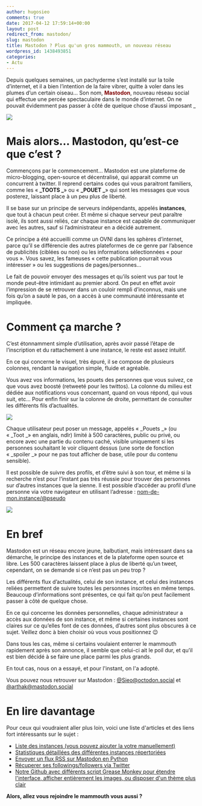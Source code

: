 ```yaml
---
author: hugosieo
comments: true
date: 2017-04-12 17:59:14+00:00
layout: post
redirect_from: mastodon/
slug: mastodon
title: Mastodon ? Plus qu'un gros mammouth, un nouveau réseau
wordpress_id: 1438493851
categories:
- Actu
---
```


Depuis quelques semaines, un pachyderme s’est installé sur la toile d’internet, et il a bien l’intention de la faire vibrer, quitte à voler dans les plumes d’un certain oiseau… Son nom, <span style="color: #800000">**Mastodon**</span>, nouveau réseau social qui effectue une percée spectaculaire dans le monde d’internet. On ne pouvait évidemment pas passer à côté de quelque chose d’aussi imposant
_
<!--more-->

![](https://static.irz.fr/2017/04/fluffy-elephant-friend-6b47d8e924332955795ff4b2d8fc446437d26b28bfc67d6be2a4d88995ab2c1f.png)

# Mais alors… Mastodon, qu’est-ce que c’est ?

Commençons par le commencement… Mastodon est une plateforme de micro-blogging, open-source et décentralisé, qui apparait comme un concurrent à twitter. Il reprend certains codes qui vous paraitront familiers, comme les « **_TOOTS _**» ou « **_POUET _**» qui sont les messages que vous posterez, laissant place à un peu plus de liberté.

Il se base sur un principe de serveurs indépendants, appelés **instances**, que tout à chacun peut créer. Et même si chaque serveur peut paraître isolé, ils sont aussi reliés, car chaque instance est capable de communiquer avec les autres, sauf si l’administrateur en a décidé autrement.

Ce principe a été accueilli comme un OVNI dans les sphères d’internet, parce qu’il se différencie des autres plateformes de ce genre par l’absence de publicités (ciblées ou non) ou les informations sélectionnées « pour vous ». Vous savez, les fameuses « cette publication pourrait vous intéresser » ou les suggestions de pages/personnes…

Le fait de pouvoir envoyer des messages et qu’ils soient vus par tout le monde peut-être intimidant au premier abord. On peut en effet avoir l’impression de se retrouver dans un couloir rempli d’inconnus, mais une fois qu’on a sauté le pas, on a accès à une communauté intéressante et impliquée.

# Comment ça marche ?

C’est étonnamment simple d’utilisation, après avoir passé l’étape de l’inscription et du rattachement à une instance, le reste est assez intuitif.

En ce qui concerne le visuel, très épuré, il se compose de plusieurs colonnes, rendant la navigation simple, fluide et agréable.

Vous avez vos informations, les pouets des personnes que vous suivez, ce que vous avez boosté (retweeté pour les twittos). La colonne du milieu est dédiée aux notifications vous concernant, quand on vous répond, qui vous suit, etc... Pour enfin finir sur la colonne de droite, permettant de consulter les différents fils d’actualités.

![](https://static.irz.fr/2017/04/capture1-640x296.png)

Chaque utilisateur peut poser un message, appelés « _Pouets _» (ou « _Toot _» en anglais, ndlr) limité à 500 caractères, public ou privé, ou encore avec une partie du contenu caché, visible uniquement si les personnes souhaitant le voir cliquent dessus (une sorte de fonction « _spoiler _» pour ne pas tout afficher de base, utile pour du contenu sensible).

Il est possible de suivre des profils, et d’être suivi à son tour, et même si la recherche n’est pour l’instant pas très réussie pour trouver des personnes sur d’autres instances que la sienne. Il est possible d’accéder au profil d’une personne via votre navigateur en utilisant l’adresse : <span style="text-decoration: underline">nom-de-mon.instance/@pseudo</span>

![](https://static.irz.fr/2017/04/capture2-640x302.png)

# En bref

Mastodon est un réseau encore jeune, balbutiant, mais intéressant dans sa démarche, le principe des instances et de la plateforme open source et libre. Les 500 caractères laissent place à plus de liberté qu’un tweet, cependant, on se demande si ce n’est pas un peu trop ?

Les différents flux d’actualités, celui de son instance, et celui des instances reliées permettent de suivre toutes les personnes inscrites en même temps. Beaucoup d’informations sont présentes, ce qui fait qu’on peut facilement passer à côté de quelque chose.

En ce qui concerne les données personnelles, chaque administrateur a accès aux données de son instance, et même si certaines instances sont claires sur ce qu’elles font de ces données, d’autres sont plus obscures à ce sujet. Veillez donc à bien choisir où vous vous positionnez &#x1f609;

Dans tous les cas, même si certains voulaient enterrer le mammouth rapidement après son annonce, il semble que celui-ci ait le poil dur, et qu’il est bien décidé à se faire une place parmi les plus grands.

En tout cas, nous on a essayé, et pour l'instant, on l'a adopté.

Vous pouvez nous retrouver sur Mastodon :
[@Sieo@octodon.social](https://octodon.social/@sieo) et [@arthak@mastodon.social](https://mastodon.social/@arthak)

# En lire davantage

Pour ceux qui voudraient aller plus loin, voici une liste d'articles et des liens fort intéressants sur le sujet :
 - [Liste des instances (vous pouvez ajouter la votre manuellement)](https://instances.mastodon.xyz)
 - [Statistiques détaillées des différentes instances répertoriées](http://sp3r4z.fr/mastodon/general.php)
 - [Envoyer un flux RSS sur Mastodon en Python](https://carlchenet.com/vos-flux-rss-sur-le-reseau-mastodon-avec-le-bot-feed2toot/)
 - [Récuperer ses followings/followers via Twitter](http://mastodon-bridge.herokuapp.com)
 - [Notre Github avec différents script Grease Monkey pour étendre l'interface, afficher entièrement les images, ou disposer d'un thème plus clair](https://github.com/arthurlacoste/MastodonCloudTheme)

**Alors, allez vous rejoindre le mammouth vous aussi ?**

